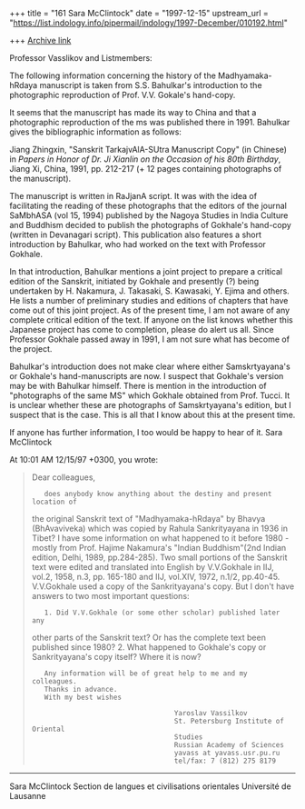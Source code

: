 +++
title = "161 Sara McClintock"
date = "1997-12-15"
upstream_url = "https://list.indology.info/pipermail/indology/1997-December/010192.html"

+++
[Archive link](https://list.indology.info/pipermail/indology/1997-December/010192.html)

Professor Vasslikov and Listmembers:

The following information concerning the history of the Madhyamaka-hRdaya
manuscript is taken from S.S. Bahulkar's introduction to the photographic
reproduction of Prof. V.V. Gokale's hand-copy.

It seems that the manuscript has made its way to China and that a
photographic reproduction of the ms was published there in 1991. Bahulkar
gives the bibliographic information as follows:

Jiang Zhingxin, "Sanskrit TarkajvAlA-SUtra Manuscript Copy" (in Chinese) in
_Papers in Honor of Dr. Ji Xianlin on the Occasion of his 80th Birthday_,
Jiang Xi, China, 1991, pp. 212-217 (+ 12 pages containing photographs of
the manuscript).

The manuscript is written in RaJjanA script. It was with the idea of
facilitating the reading of these photographs that the editors of the
journal SaMbhASA (vol 15, 1994) published by the Nagoya Studies in India
Culture and Buddhism decided to publish the photographs of Gokhale's
hand-copy (written in Devanagari script). This publication also features a
short introduction by Bahulkar, who had worked on the text with Professor
Gokhale.

In that introduction, Bahulkar mentions a joint project to prepare a
critical edition of the Sanskrit, initiated by Gokhale and presently (?)
being undertaken by H. Nakamura, J. Takasaki, S. Kawasaki, Y. Ejima and
others. He lists a number of preliminary studies and editions of chapters
that have come out of this joint project. As of the present time, I am not
aware of any complete critical edition of the text. If anyone on the list
knows whether this Japanese project has come to completion, please do alert
us all. Since Professor Gokhale passed away in 1991, I am not sure what has
become of the project.

Bahulkar's introduction does not make clear where either Samskrtyayana's or
Gokhale's hand-manuscripts are now. I suspect that Gokhale's version may be
with Bahulkar himself. There is mention in the introduction of "photographs
of the same MS" which Gokhale obtained from Prof. Tucci. It is unclear
whether these are photographs of Samskrtyayana's edition, but I suspect
that is the case. This is all that I know about this at the present time.

If anyone has further information, I too would be happy to hear of it.
Sara McClintock

At 10:01 AM 12/15/97 +0300, you wrote:
>Dear colleagues,
>
>        does anybody know anything about the destiny and present location of
>the original Sanskrit text of "Madhyamaka-hRdaya" by Bhavya (BhAvaviveka)
>which was copied by Rahula Sankrityayana in 1936 in Tibet? I have some
>information on what happened to it before 1980 - mostly from Prof. Hajime
>Nakamura's "Indian Buddhism"(2nd Indian edition, Delhi, 1989, pp.284-285).
>Two small portions of the Sanskrit text were
>edited and translated into English by V.V.Gokhale in IIJ, vol.2, 1958, n.3,
>pp. 165-180 and IIJ, vol.XIV, 1972, n.1/2, pp.40-45. V.V.Gokhale used a
copy of the
>Sankrityayana's copy. But I don't have answers to two most important
questions:
>
>        1. Did V.V.Gokhale (or some other scholar) published later any
>other parts of the Sanskrit text? Or has the complete text been published
>since 1980?
>        2. What happened to Gokhale's copy or Sankrityayana's copy itself?
>Where it is now?
>
>        Any information will be of great help to me and my colleagues.
>        Thanks in advance.
>        With my best wishes
>
>                                        Yaroslav Vassilkov
>                                        St. Petersburg Institute of Oriental
>                                        Studies
>                                        Russian Academy of Sciences
>                                        yavass at yavass.usr.pu.ru
>                                        tel/fax: 7 (812) 275 8179
>
>


____________________

Sara McClintock
Section de langues et civilisations orientales
Université de Lausanne



